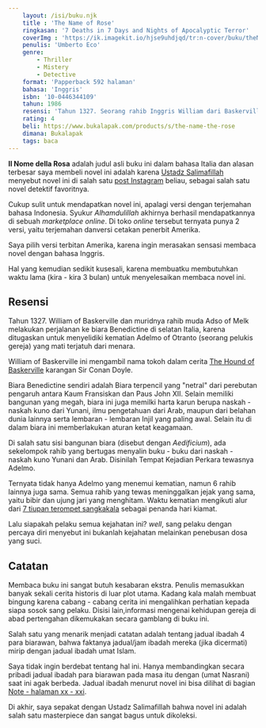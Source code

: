 ```yaml
---
    layout: /isi/buku.njk
    title : 'The Name of Rose'
    ringkasan: '7 Deaths in 7 Days and Nights of Apocalyptic Terror'
    coverImg : 'https://ik.imagekit.io/hjse9uhdjqd/tr:n-cover/buku/theNameofRose_1ED96afur.jpg'
    penulis: 'Umberto Eco'
    genre: 
        - Thriller
        - Mistery
        - Detective
    format: 'Papperback 592 halaman'
    bahasa: 'Inggris'
    isbn: '10-0446344109'
    tahun: 1986
    resensi: 'Tahun 1327. Seorang rahib Inggris William dari Baskerville dikirim ke sebuah biara tua di Italia untuk menyelidiki kasus bunuh diri seorang rahib muda. Sebuah kisah misteri yang sangat bagus, mengkombinasikan unsur religi, history, misteri, thriller. Namun referensi yang mendalam dalam sejarah abad pertengahan kadang membuat bosan.'
    rating: 4
    beli: https://www.bukalapak.com/products/s/the-name-the-rose
    dimana: Bukalapak
    tags: baca
---
```


**Il Nome della Rosa** adalah judul asli buku ini dalam bahasa Italia dan alasan terbesar saya membeli novel ini adalah karena [Ustadz Salimafillah](https://salimafillah.com/) menyebut novel ini di salah satu [post Instagram](https://www.instagram.com/p/BckEkv2hq6Q/?utm_source=ig_web_copy_link) beliau, sebagai salah satu novel detektif favoritnya.

Cukup sulit untuk mendapatkan novel ini, apalagi versi dengan terjemahan bahasa Indonesia. Syukur *Alhamdulillah* akhirnya berhasil mendapatkannya di sebuah *marketplace online*. Di toko *online* tersebut ternyata punya 2 versi, yaitu terjemahan danversi cetakan penerbit Amerika.

Saya pilih versi terbitan Amerika, karena ingin merasakan sensasi membaca novel dengan bahasa Inggris.

 <p class="sidenote">
    Hal yang kemudian sedikit kusesali, karena membuatku membutuhkan waktu lama (kira - kira 3 bulan) untuk menyelesaikan membaca novel ini.
 </p>

## Resensi

Tahun 1327. William of Baskerville dan muridnya rahib muda Adso of Melk melakukan perjalanan ke biara Benedictine di selatan Italia, karena ditugaskan untuk menyelidiki kematian Adelmo of Otranto (seorang pelukis gereja) yang mati terjatuh dari menara.

<p class="sidenote">
    William of Baskerville ini mengambil nama tokoh dalam cerita <a href="https://en.wikipedia.org/wiki/The_Hound_of_the_Baskervilles" target="_blank">The Hound of Baskerville</a> karangan Sir Conan Doyle.
 </p>

Biara Benedictine sendiri adalah Biara terpencil yang "netral" dari perebutan pengaruh antara Kaum Fransiskan dan Paus John XII. Selain memiliki bangunan yang megah, biara ini juga memilki harta karun berupa naskah - naskah kuno dari Yunani, ilmu pengetahuan dari Arab, maupun dari belahan dunia lainnya serta lembaran - lembaran Injil yang paling awal. Selain itu di dalam biara ini memberlakukan aturan ketat keagamaan.

Di salah satu sisi bangunan biara (disebut dengan *Aedificium*), ada sekelompok rahib yang bertugas menyalin buku - buku dari naskah - naskah kuno Yunani dan Arab. Disinilah Tempat Kejadian Perkara tewasnya Adelmo.

Ternyata tidak hanya Adelmo yang menemui kematian, namun 6 rahib lainnya juga sama. Semua rahib yang tewas meninggalkan jejak yang sama, yaitu bibir dan ujung jari yang menghitam. Waktu kematian mengikuti alur dari [7 tiupan terompet sangkakala](https://en.wikipedia.org/wiki/Seven_trumpets) sebagai penanda hari kiamat.

Lalu siapakah pelaku semua kejahatan ini? *well*, sang pelaku dengan percaya diri menyebut ini bukanlah kejahatan melainkan penebusan dosa yang suci.

## Catatan

Membaca buku ini sangat butuh kesabaran ekstra. Penulis memasukkan banyak sekali cerita historis di luar plot utama. Kadang kala malah membuat bingung karena cabang - cabang cerita ini mengalihkan perhatian kepada siapa sosok sang pelaku. Disisi lain,informasi mengenai kehidupan gereja di abad pertengahan dikemukakan secara gamblang di buku ini.

Salah satu yang menarik menjadi catatan adalah tentang jadual ibadah 4 para biarawan, bahwa faktanya jadual/jam ibadah mereka (jika dicermati) mirip dengan jadual ibadah umat Islam.

 <p class="sidenote">
    Saya tidak ingin berdebat tentang hal ini. Hanya membandingkan secara pribadi jadual ibadah para biarawan pada masa itu dengan (umat Nasrani) saat ini agak berbeda. Jadual ibadah menurut novel ini bisa dilihat di bagian <a href="https://ik.imagekit.io/hjse9uhdjqd/buku/ilnomedellarosa-pray-schedule-min_NzUrWLwNfR.jpg">Note - halaman xx - xxi</a>.
 </p>

Di akhir, saya sepakat dengan Ustadz Salimafillah bahwa novel ini adalah salah satu masterpiece dan sangat bagus untuk dikoleksi. 